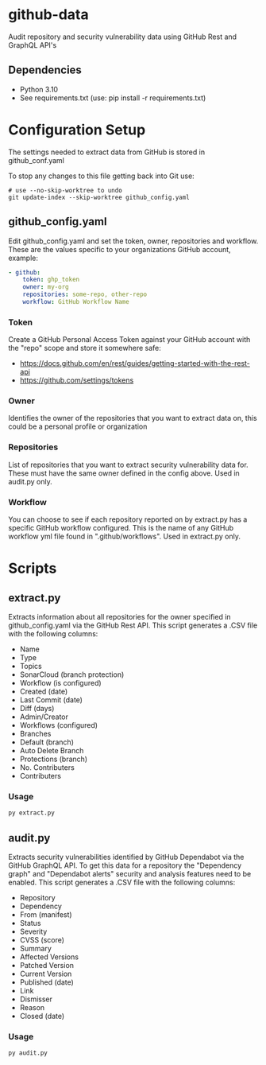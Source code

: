 # github-data
Audit repository and security vulnerability data using GitHub Rest and GraphQL API's

## Dependencies
- Python 3.10
- See requirements.txt (use: pip install -r requirements.txt)

# Configuration Setup
The settings needed to extract data from GitHub is stored in github_conf.yaml

To stop any changes to this file getting back into Git use:
```
# use --no-skip-worktree to undo
git update-index --skip-worktree github_config.yaml
```
## github_config.yaml
Edit github_config.yaml and set the token, owner, repositories and workflow. These are the values specific to your organizations GitHub account, example:
```yaml
- github:
    token: ghp_token
    owner: my-org
    repositories: some-repo, other-repo
    workflow: GitHub Workflow Name
```
### Token
Create a GitHub Personal Access Token against your GitHub account with the "repo" scope and store it somewhere safe:
- https://docs.github.com/en/rest/guides/getting-started-with-the-rest-api
- https://github.com/settings/tokens
### Owner
Identifies the owner of the repositories that you want to extract data on, this could be a personal profile or organization
### Repositories
List of repositories that you want to extract security vulnerability data for. These must have the same owner defined in the config above. Used in audit.py only.
### Workflow
You can choose to see if each repository reported on by extract.py has a specific GitHub workflow configured. This is the name of any GitHub workflow yml file found in ".github/workflows". Used in extract.py only.  

# Scripts
## extract.py
Extracts information about all repositories for the owner specified in github_config.yaml via the GitHub Rest API. This script generates a .CSV file with the following columns:
- Name
- Type
- Topics
- SonarCloud (branch protection)
- Workflow (is configured)
- Created (date)
- Last Commit (date)
- Diff (days)
- Admin/Creator
- Workflows (configured)
- Branches
- Default (branch)
- Auto Delete Branch
- Protections (branch)
- No. Contributers
- Contributers
### Usage
```python
py extract.py
```

## audit.py
Extracts security vulnerabilities identified by GitHub Dependabot via the GitHub GraphQL API. To get this data for a repository the "Dependency graph" and "Dependabot alerts" security and analysis features need to be enabled. This script generates a .CSV file with the following columns:
- Repository
- Dependency
- From (manifest)
- Status
- Severity
- CVSS (score)
- Summary
- Affected Versions
- Patched Version
- Current Version
- Published (date)
- Link
- Dismisser
- Reason
- Closed (date)
### Usage
```python
py audit.py
```